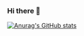 ### Hi there 👋

[![Anurag's GitHub stats](https://github-readme-stats.vercel.app/api?username=assassinukg)](https://github.com/anuraghazra/github-readme-stats)


<!--
**AssassinUKG/AssassinUKG** is a ✨ _special_ ✨ repository because its `README.md` (this file) appears on your GitHub profile.

Here are some ideas to get you started:

- 🔭 I’m currently working on ...
- 🌱 I’m currently learning ...
- 👯 I’m looking to collaborate on ...
- 🤔 I’m looking for help with ...
- 💬 Ask me about ...
- 📫 How to reach me: ...
- 😄 Pronouns: ...
- ⚡ Fun fact: ...
-->
